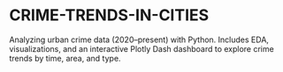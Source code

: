 # CRIME-TRENDS-IN-CITIES
Analyzing urban crime data (2020–present) with Python. Includes EDA, visualizations, and an interactive Plotly Dash dashboard to explore crime trends by time, area, and type.

